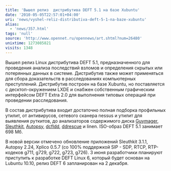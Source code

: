 ```yaml
---
title: 'Вышел релиз  дистрибутива DEFT 5.1 на базе Xubuntu'
date: '2010-05-05T22:57:01+04:00'
uri: 'news/vyshel-reliz-distributiva-deft-5-1-na-baze-xubuntu'
alias: 
  - 'news/357.html'
tags: 'null'
source: 'http://www.opennet.ru/opennews/art.shtml?num=26480'
unixtime: 1273085821
visits: 1348
---
```

Вышел  релиз Linux дистрибутива  DEFT 5.1,  предназначенного для проведения анализа последствий взломов и определения скрытых или потерянных данных в системе. Дистрибутив также может применяться для сбора доказательств в расследованиях компьютерных преступлений. Дистрибутив построен на базе Xubuntu, но поставляется с десктоп-окружением LXDE и снабжен собственным графическим интерфейсом DEFT Extra 2.0 для выполнения типовых операций при проведении расследования.

В состав дистрибутива входит достаточно полная подборка профильных утилит, от антивирусов, cетевого сканера nessus и утилит для выявления руткитов, до анализаторов содержимого диска  [Guymager](http://guymager.sourceforge.net/), [Sleuthkit](http://www.sleuthkit.org/),  [Autopsy](http://www.sleuthkit.org/autopsy/index.php), [dcfldd](http://dcfldd.sourceforge.net/), [ddrescue](http://www.gnu.org/software/ddrescue/ddrescue.html) и linen. ISO-образ DEFT 5.1 занимает 698 Мб.

В новой версии отмечено обновление приложений Sleuthkit 3.1.1, Autopsy 2.24,  Xplico 0.5.7 (со 100% поддержкой SIP - SDP, RTCP, RTP-кодеков g711, g729, g722, g723, g726). 3 июня разработчики планируют приступить к разработке DEFT Linux 6, который будет основан на Lubuntu 10.10, релиз DEFT 6 запланирован на 2 декабря.

